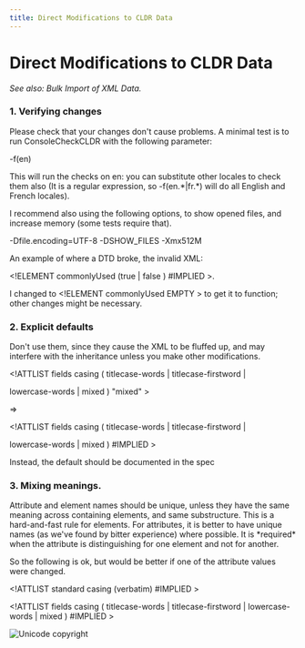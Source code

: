```yaml
---
title: Direct Modifications to CLDR Data
---
```


# Direct Modifications to CLDR Data

*See also: Bulk Import of XML Data.*

### 1\. Verifying changes

Please check that your changes don't cause problems. A minimal test is to run ConsoleCheckCLDR with the following parameter:

\-f(en)

This will run the checks on en: you can substitute other locales to check them also (It is a regular expression, so -f(en.\*|fr.\*) will do all English and French locales).

I recommend also using the following options, to show opened files, and increase memory (some tests require that).

\-Dfile.encoding=UTF-8 -DSHOW\_FILES -Xmx512M

An example of where a DTD broke, the invalid XML:

\<!ELEMENT commonlyUsed (true | false ) #IMPLIED \>.

I changed to \<!ELEMENT commonlyUsed EMPTY \> to get it to function; other changes might be necessary.

### 2\. Explicit defaults

Don't use them, since they cause the XML to be fluffed up, and may interfere with the inheritance unless you make other modifications.

\<!ATTLIST fields casing ( titlecase-words | titlecase-firstword |

lowercase-words | mixed ) "mixed" \>

\=>

\<!ATTLIST fields casing ( titlecase-words | titlecase-firstword |

lowercase-words | mixed ) #IMPLIED \>

Instead, the default should be documented in the spec

### 3\. Mixing meanings.

Attribute and element names should be unique, unless they have the same meaning across containing elements, and same substructure. This is a hard-and-fast rule for elements. For attributes, it is better to have unique names (as we've found by bitter experience) where possible. It is \*required\* when the attribute is distinguishing for one element and not for another.

So the following is ok, but would be better if one of the attribute values were changed.

\<!ATTLIST standard casing (verbatim) #IMPLIED \>

\<!ATTLIST fields casing ( titlecase-words | titlecase-firstword | lowercase-words | mixed ) #IMPLIED \>

![Unicode copyright](https://www.unicode.org/img/hb_notice.gif)